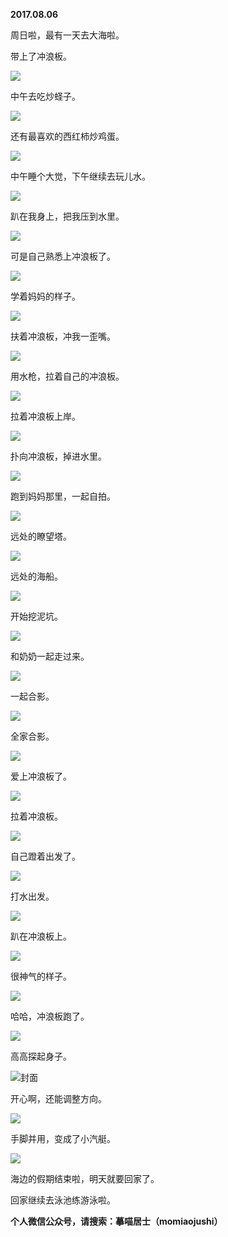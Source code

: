 
          
**2017.08.06**

周日啦，最有一天去大海啦。

带上了冲浪板。


![](https://mmbiz.qlogo.cn/mmbiz_jpg/uDI3FLln00bIpeFL3fRic5JImnuGAVz9A4ZQSrESfOBXdrqBSXheesTVEC5C6vhcF2jAMfQMGCdNbiap6wAfIaOg/0?wx_fmt=jpeg)


中午去吃炒蛏子。


![](https://mmbiz.qlogo.cn/mmbiz_jpg/uDI3FLln00bIpeFL3fRic5JImnuGAVz9AHSxNChO4SjmQMun92ThHxdrCmhg0kdQibUcNDfmbVbbNdWrjyED0SBw/0?wx_fmt=jpeg)


还有最喜欢的西红柿炒鸡蛋。


![](https://mmbiz.qlogo.cn/mmbiz_jpg/uDI3FLln00bIpeFL3fRic5JImnuGAVz9AYLa7NBDpJ8FDXUZhW7asyVgbSEzImckMX7A5ITRtoFyeLVkibcvXCJg/0?wx_fmt=jpeg)


中午睡个大觉，下午继续去玩儿水。


![](https://mmbiz.qlogo.cn/mmbiz_jpg/uDI3FLln00bIpeFL3fRic5JImnuGAVz9AQSD8VA9YicTkE6RQ60t00eBia7TiaguwsTDZZqrYUI68bceEvfEEbwm1g/0?wx_fmt=jpeg)


趴在我身上，把我压到水里。


![](https://mmbiz.qlogo.cn/mmbiz_jpg/uDI3FLln00bIpeFL3fRic5JImnuGAVz9AYdibnEPvk13FS5QZvud2v8va8B3ibtPznxLk2pWmRy32tw24Do9mxibzw/0?wx_fmt=jpeg)


可是自己熟悉上冲浪板了。


![](https://mmbiz.qlogo.cn/mmbiz_jpg/uDI3FLln00bIpeFL3fRic5JImnuGAVz9AUUX4AqwmcBicibEwd3nPrLhDDATcRfhAqicMyv0wu7mpNCxxUxkm4KO3w/0?wx_fmt=jpeg)


学着妈妈的样子。


![](https://mmbiz.qlogo.cn/mmbiz_jpg/uDI3FLln00bIpeFL3fRic5JImnuGAVz9ANAyV8fM2WpvUsxBp61EaCzEMv3RX2zMmheUs96GKia6vAlNFwsia0oPw/0?wx_fmt=jpeg)


扶着冲浪板，冲我一歪嘴。


![](https://mmbiz.qlogo.cn/mmbiz_jpg/uDI3FLln00bIpeFL3fRic5JImnuGAVz9AFDia8abJxfS56gIkDCNG5eSstPFrUSpial6ES3kLxvNGC2o4yicCRN8Fg/0?wx_fmt=jpeg)


用水枪，拉着自己的冲浪板。


![](https://mmbiz.qlogo.cn/mmbiz_jpg/uDI3FLln00bIpeFL3fRic5JImnuGAVz9AJs2swicvwUSH4d7rdib5ODgGRjrz66P4trWQOSkXwz0fOkicRYSsVPaxg/0?wx_fmt=jpeg)


拉着冲浪板上岸。


![](https://mmbiz.qlogo.cn/mmbiz_jpg/uDI3FLln00bIpeFL3fRic5JImnuGAVz9AMoIddnRtDRpapt0BNkMUcCG9MibssdVxKb843QZ5d9uEL4Mzft6vUIQ/0?wx_fmt=jpeg)


扑向冲浪板，掉进水里。


![](https://mmbiz.qlogo.cn/mmbiz_jpg/uDI3FLln00bIpeFL3fRic5JImnuGAVz9AuTWPYodeU5m1eeibagSrIzgPqoLGAWPj5sRXIcDo4xmkgtbPkYw9Rgw/0?wx_fmt=jpeg)


跑到妈妈那里，一起自拍。


![](https://mmbiz.qlogo.cn/mmbiz_jpg/uDI3FLln00bIpeFL3fRic5JImnuGAVz9A4C48L3ot92kMGIjEhSl8LbOGpw5zzXPh9yWyQM9IU9xOoEetOh9riaA/0?wx_fmt=jpeg)


远处的瞭望塔。


![](https://mmbiz.qlogo.cn/mmbiz_jpg/uDI3FLln00bIpeFL3fRic5JImnuGAVz9AzWPN0GZkYvQF5ib2x2Enq3icKiagWTC4sWazjkKpDabBstLk7ib4y6aS9w/0?wx_fmt=jpeg)


远处的海船。


![](https://mmbiz.qlogo.cn/mmbiz_jpg/uDI3FLln00bIpeFL3fRic5JImnuGAVz9AdvqHiatT1gyoMZdCDyotkkuR7OpyMW0knptwGAsibFWI9HKhiaxcq7QGg/0?wx_fmt=jpeg)


开始挖泥坑。


![](https://mmbiz.qlogo.cn/mmbiz_jpg/uDI3FLln00bIpeFL3fRic5JImnuGAVz9AnIB19eUxRNACy938F6ibw2M1PaW0LEKRicicC64rzgebMTgRujozIUmdg/0?wx_fmt=jpeg)


和奶奶一起走过来。


![](https://mmbiz.qlogo.cn/mmbiz_jpg/uDI3FLln00bIpeFL3fRic5JImnuGAVz9AxfNC94GoiaejX1Mf9IfF9TFySeuvOpIsfAZiaB9s7qJMDKlau8LTt17Q/0?wx_fmt=jpeg)


一起合影。


![](https://mmbiz.qlogo.cn/mmbiz_jpg/uDI3FLln00bIpeFL3fRic5JImnuGAVz9A24lIaFVsjcicCOMGbCfVlsmHpAZOvp9SwxmKJmYqnTzkxia9eGzaTdjw/0?wx_fmt=jpeg)


全家合影。


![](https://mmbiz.qlogo.cn/mmbiz_jpg/uDI3FLln00bIpeFL3fRic5JImnuGAVz9AGGkOnqWxf0LedK6icdBUGhQaFRLibbxduwSehgtZNdaRghqTK1Pre7BQ/0?wx_fmt=jpeg)


爱上冲浪板了。


![](https://mmbiz.qlogo.cn/mmbiz_jpg/uDI3FLln00bIpeFL3fRic5JImnuGAVz9A9HUPRjgC8iaD1vneKvgNh0tUxHsybyolZZ5OWRattawowZpM1mdYKUg/0?wx_fmt=jpeg)


拉着冲浪板。


![](https://mmbiz.qlogo.cn/mmbiz_jpg/uDI3FLln00bIpeFL3fRic5JImnuGAVz9ADpib9tTIcSfYCxicdYauMsn7snibR4Lo4uakLh9XbOj5yibzZw0A77vutA/0?wx_fmt=jpeg)


自己蹬着出发了。


![](https://mmbiz.qlogo.cn/mmbiz_jpg/uDI3FLln00bIpeFL3fRic5JImnuGAVz9AJicR1K3BOaeQ9FBZrOJPW84xqNwPDF9CWw02wDRl8KCKAiaFO3bFe16Q/0?wx_fmt=jpeg)


打水出发。


![](https://mmbiz.qlogo.cn/mmbiz_jpg/uDI3FLln00bIpeFL3fRic5JImnuGAVz9A8xtqYfjnXUiaVITyQqO7OTSxBUyxpcSUVvnQVYbzr6IjX28z5rnDlbA/0?wx_fmt=jpeg)


趴在冲浪板上。


![](https://mmbiz.qlogo.cn/mmbiz_jpg/uDI3FLln00bIpeFL3fRic5JImnuGAVz9ARicFvqvev1echZ1ibeQdRDQGPbcGfa4qfibxibnFuhrcEXU2uUIZAqLXOw/0?wx_fmt=jpeg)


很神气的样子。


![](https://mmbiz.qlogo.cn/mmbiz_jpg/uDI3FLln00bIpeFL3fRic5JImnuGAVz9Aq2tbvZPTrXR54uPF6MjWnJgmombicyD5h4WAzlGgNxcEhWmxaEO707Q/0?wx_fmt=jpeg)


哈哈，冲浪板跑了。


![](https://mmbiz.qlogo.cn/mmbiz_jpg/uDI3FLln00bIpeFL3fRic5JImnuGAVz9A6EPPuqC3eTrZoT1fRDSsHGXnOxSpAMibq8BnSGPnbjzTLHiaNibibUVojw/0?wx_fmt=jpeg)


高高探起身子。


![](https://mmbiz.qlogo.cn/mmbiz_jpg/uDI3FLln00bIpeFL3fRic5JImnuGAVz9A1NwsACbEOcHv0bm9hWa8ZezSWTCFpGlXAuEwUesHZLHFCjlkTx1HuQ/0?wx_fmt=jpeg)封面


开心啊，还能调整方向。


![](https://mmbiz.qlogo.cn/mmbiz_jpg/uDI3FLln00bIpeFL3fRic5JImnuGAVz9AgyKriacpAkmMmu5Rxl8ZXo5ALrvewGx5BzQicOrkQ2WVzR7nDNsGMDoA/0?wx_fmt=jpeg)


手脚并用，变成了小汽艇。


![](https://mmbiz.qlogo.cn/mmbiz_jpg/uDI3FLln00bIpeFL3fRic5JImnuGAVz9AYQicicjlCOqiaPXnN2MfG3lC8f3P14U9FNbUVoSg7ICfJeNibuDrxlqJ6g/0?wx_fmt=jpeg)


海边的假期结束啦，明天就要回家了。

回家继续去泳池练游泳啦。


**个人微信公众号，请搜索：摹喵居士（momiaojushi）**

        